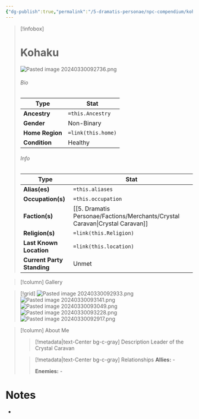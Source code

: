 ```yaml
---
{"dg-publish":true,"permalink":"/5-dramatis-personae/npc-compendium/kohaku/"}
---
```



> [!infobox]
> # Kohaku
> ![Pasted image 20240330092736.png](/img/user/x.%20Assets/Attachments/Pasted%20image%2020240330092736.png)
> ###### Bio
> Type |  Stat |
> ---|---|
> **Ancestry** | `=this.Ancestry` |
> **Gender** | Non-Binary |
> **Home Region** | `=link(this.home)` |
> **Condition** | Healthy |
> ###### Info
> Type |  Stat |
> ---|---|
> **Alias(es)** | `=this.aliases` |
> **Occupation(s)** | `=this.occupation` |
> **Faction(s)** | [[5. Dramatis Personae/Factions/Merchants/Crystal Caravan\|Crystal Caravan]] |
> **Religion(s)** | `=link(this.Religion)` |
> **Last Known Location** | `=link(this.location)` |
> **Current Party Standing** | Unmet |

> [!column] Gallery 

> [!grid] 
> ![Pasted image 20240330092933.png](/img/user/x.%20Assets/Attachments/Pasted%20image%2020240330092933.png)
> ![Pasted image 20240330093141.png](/img/user/x.%20Assets/Attachments/Pasted%20image%2020240330093141.png)
> ![Pasted image 20240330093049.png](/img/user/x.%20Assets/Attachments/Pasted%20image%2020240330093049.png)
> ![Pasted image 20240330093228.png](/img/user/x.%20Assets/Attachments/Pasted%20image%2020240330093228.png)
> ![Pasted image 20240330092917.png](/img/user/x.%20Assets/Attachments/Pasted%20image%2020240330092917.png)

> [!column] About Me
>> [!metadata|text-Center bg-c-gray] Description
>> Leader of the Crystal Caravan
>
>> [!metadata|text-Center bg-c-gray] Relationships
>> **Allies:** -
>>
>> **Enemies:** -

# Notes

- 

